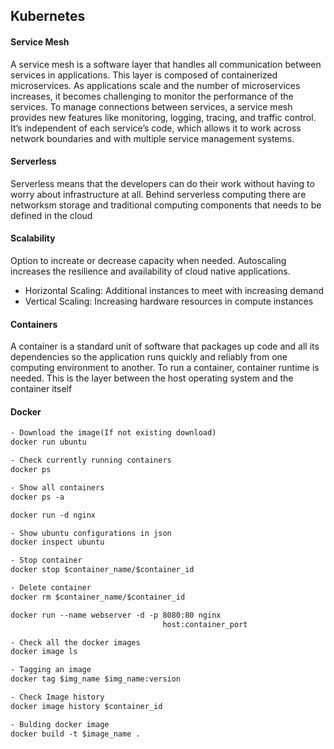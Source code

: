 ## Kubernetes

#### Service Mesh

A service mesh is a software layer that handles all communication between services in applications. This layer is composed of containerized microservices. As applications scale and the number of microservices increases, it becomes challenging to monitor the performance of the services. To manage connections between services, a service mesh provides new features like monitoring, logging, tracing, and traffic control. It’s independent of each service’s code, which allows it to work across network boundaries and with multiple service management systems.

#### Serverless

Serverless means that the developers can do their work without having to worry about infrastructure at all. Behind serverless computing there are networksm storage and traditional computing components that needs to be defined in the cloud

#### Scalability

Option to increate or decrease capacity when needed. Autoscaling increases the resilience and availability of cloud native applications.

- Horizontal Scaling: Additional instances to meet with increasing demand
- Vertical Scaling: Increasing hardware resources in compute instances

#### Containers

A container is a standard unit of software that packages up code and all its dependencies so the application runs quickly and reliably from one computing environment to another. To run a container, container runtime is needed. This is the layer between the host operating system and the container itself

#### Docker

```txt
- Download the image(If not existing download)
docker run ubuntu

- Check currently running containers
docker ps

- Show all containers
docker ps -a

docker run -d nginx

- Show ubuntu configurations in json
docker inspect ubuntu

- Stop container
docker stop $container_name/$container_id

- Delete container
docker rm $container_name/$container_id

docker run --name webserver -d -p 8080:80 nginx
                                  host:container_port

- Check all the docker images
docker image ls

- Tagging an image
docker tag $img_name $img_name:version

- Check Image history
docker image history $container_id

- Bulding docker image
docker build -t $image_name .
```
